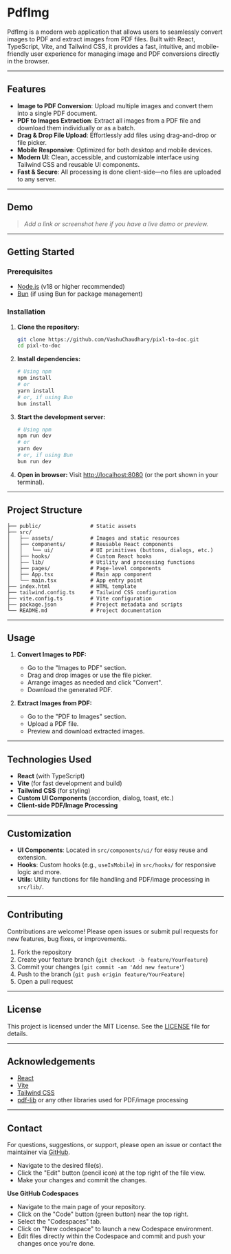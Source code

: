 # PdfImg

PdfImg is a modern web application that allows users to seamlessly convert images to PDF and extract images from PDF files. Built with React, TypeScript, Vite, and Tailwind CSS, it provides a fast, intuitive, and mobile-friendly user experience for managing image and PDF conversions directly in the browser.

---

## Features

- **Image to PDF Conversion**: Upload multiple images and convert them into a single PDF document.
- **PDF to Images Extraction**: Extract all images from a PDF file and download them individually or as a batch.
- **Drag & Drop File Upload**: Effortlessly add files using drag-and-drop or file picker.
- **Mobile Responsive**: Optimized for both desktop and mobile devices.
- **Modern UI**: Clean, accessible, and customizable interface using Tailwind CSS and reusable UI components.
- **Fast & Secure**: All processing is done client-side—no files are uploaded to any server.

---

## Demo

> _Add a link or screenshot here if you have a live demo or preview._

---

## Getting Started

### Prerequisites

- [Node.js](https://nodejs.org/) (v18 or higher recommended)
- [Bun](https://bun.sh/) (if using Bun for package management)

### Installation

1. **Clone the repository:**

   ```sh
   git clone https://github.com/VashuChaudhary/pixl-to-doc.git
   cd pixl-to-doc
   ```

2. **Install dependencies:**

   ```sh
   # Using npm
   npm install
   # or
   yarn install
   # or, if using Bun
   bun install
   ```

3. **Start the development server:**

   ```sh
   # Using npm
   npm run dev
   # or
   yarn dev
   # or, if using Bun
   bun run dev
   ```

4. **Open in browser:**
   Visit [http://localhost:8080](http://localhost:8080) (or the port shown in your terminal).

---

## Project Structure

```
├── public/                # Static assets
├── src/
│   ├── assets/            # Images and static resources
│   ├── components/        # Reusable React components
│   │   └── ui/            # UI primitives (buttons, dialogs, etc.)
│   ├── hooks/             # Custom React hooks
│   ├── lib/               # Utility and processing functions
│   ├── pages/             # Page-level components
│   ├── App.tsx            # Main app component
│   └── main.tsx           # App entry point
├── index.html             # HTML template
├── tailwind.config.ts     # Tailwind CSS configuration
├── vite.config.ts         # Vite configuration
├── package.json           # Project metadata and scripts
└── README.md              # Project documentation
```

---

## Usage

1. **Convert Images to PDF:**

   - Go to the "Images to PDF" section.
   - Drag and drop images or use the file picker.
   - Arrange images as needed and click "Convert".
   - Download the generated PDF.

2. **Extract Images from PDF:**
   - Go to the "PDF to Images" section.
   - Upload a PDF file.
   - Preview and download extracted images.

---

## Technologies Used

- **React** (with TypeScript)
- **Vite** (for fast development and build)
- **Tailwind CSS** (for styling)
- **Custom UI Components** (accordion, dialog, toast, etc.)
- **Client-side PDF/Image Processing**

---

## Customization

- **UI Components**: Located in `src/components/ui/` for easy reuse and extension.
- **Hooks**: Custom hooks (e.g., `useIsMobile`) in `src/hooks/` for responsive logic and more.
- **Utils**: Utility functions for file handling and PDF/image processing in `src/lib/`.

---

## Contributing

Contributions are welcome! Please open issues or submit pull requests for new features, bug fixes, or improvements.

1. Fork the repository
2. Create your feature branch (`git checkout -b feature/YourFeature`)
3. Commit your changes (`git commit -am 'Add new feature'`)
4. Push to the branch (`git push origin feature/YourFeature`)
5. Open a pull request

---

## License

This project is licensed under the MIT License. See the [LICENSE](LICENSE) file for details.

---

## Acknowledgements

- [React](https://react.dev/)
- [Vite](https://vitejs.dev/)
- [Tailwind CSS](https://tailwindcss.com/)
- [pdf-lib](https://pdf-lib.js.org/) or any other libraries used for PDF/image processing

---

## Contact

For questions, suggestions, or support, please open an issue or contact the maintainer via [GitHub](https://github.com/VashuChaudhary/pixl-to-doc).

- Navigate to the desired file(s).
- Click the "Edit" button (pencil icon) at the top right of the file view.
- Make your changes and commit the changes.

**Use GitHub Codespaces**

- Navigate to the main page of your repository.
- Click on the "Code" button (green button) near the top right.
- Select the "Codespaces" tab.
- Click on "New codespace" to launch a new Codespace environment.
- Edit files directly within the Codespace and commit and push your changes once you're done.
